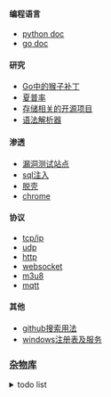 #### 编程语言
  - [python doc](https://github.com/7134g/m_troops/blob/master/py/README.md)
  - [go doc](https://github.com/7134g/m_troops/blob/master/go/README.md)

#### 研究
- [Go中的猴子补丁](mock/gomonkey.md)
- [夏普率](doc/sharpe.md)
- [存储相关的开源项目](https://github.com/gostor/awesome-go-storage/blob/master/README.md)
- [语法解析器](https://github.com/mna/pigeon)

#### 渗透
  - [漏洞测试站点](leak/leak_test.md)
  - [sql注入](leak/sql.md)
  - [脱壳](leak/脱壳.txt)
  - [chrome](leak/chrome.md)

#### 协议
  - [tcp/ip](proto/tcp.md)
  - [udp](proto/udp.md)
  - [http](proto/http.md)
  - [websocket](https://github.com/HJava/myBlog/tree/master/WebSocket%20%E5%8D%8F%E8%AE%AE%20RFC%20%E6%96%87%E6%A1%A3)
  - [m3u8](https://www.52pojie.cn/thread-1686788-1-1.html)
  - [mqtt](proto/mqtt.md)

#### 其他
- [github搜索用法](github.txt)
- [windows注册表及服务](system/windows.md)


### [杂物库](https://github.com/7134g/m_troops)

<details>
<summary>todo list</summary>

- 树莓派
  - [墨水屏电影](https://shumeipai.nxez.com/2020/10/13/how-to-build-a-very-slow-movie-player-in-2020.html)
  
</details>

<!--
**7134g/7134g** is a ✨ _special_ ✨ repository because its `README.md` (this file) appears on your GitHub profile.

Here are some ideas to get you started:

- 🔭 I’m currently working on ...
- 🌱 I’m currently learning ...
- 👯 I’m looking to collaborate on ...
- 🤔 I’m looking for help with ...
- 💬 Ask me about ...
- 📫 How to reach me: ...
- 😄 Pronouns: ...
- ⚡ Fun fact: ...
-->
